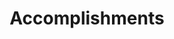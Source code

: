 ---
# An instance of the Accomplishments widget.
# Documentation: https://sourcethemes.com/academic/docs/page-builder/
widget: accomplishments

# Activate this widget? true/false
active: true

# This file represents a page section.
headless: true

# Order that this section appears on the page.
weight: 50

title: Accomplish&shy;ments
subtitle:

# Date format
#   Refer to https://sourcethemes.com/academic/docs/customization/#date-format
date_format: Jan 2006

# Accomplishments.
#   Add/remove as many `item` blocks below as you like.
#   `title`, `organization` and `date_start` are the required parameters.
#   Leave other parameters empty if not required.
#   You can begin a multiline `description` using YAML's `|-`.
item:
- certificate_url: https://www.udemy.com/course/the-business-intelligence-analyst-course-2018/
  date_end: ""
  date_start: "2020-04-10"
  description: ""
  organization: Udemy
  organization_url: https://www.udemy.com
  title: Business Analytics and Intellegence
  url: ""
- certificate_url: http://www.i3indyatechnologies.com/iotchallenge2019/
  date_end: ""
  date_start: "2019-03-01"
  description: Internet of Things workshop held for 3 days with IOT challenge at the end.
  organization: i3indya
  organization_url: http://www.i3indyatechnologies.com/iotchallenge2020/
  title: Internet of Things
  url: https://www.edx.org/professional-certificate/uc-berkeleyx-blockchain-fundamentals
---